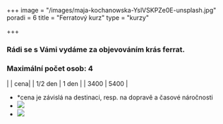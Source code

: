 +++
image = "/images/maja-kochanowska-YslVSKPZe0E-unsplash.jpg"
poradi = 6
title = "Ferratový kurz"
type = "kurzy"

+++
### Rádi se s Vámi vydáme za objevováním krás ferrat.

### Maximální počet osob: 4

|  | cena|
| 1/2 den | 1 den |
| 3400 | 5400 |

* *cena je závislá na destinaci, resp. na dopravě a časové náročnosti
* ![](/images/klaus-huber-2KpJ7EpccGQ-unsplash.jpg)
* ![](/images/maja-kochanowska-EiJQdDI_t_Y-unsplash.jpg)